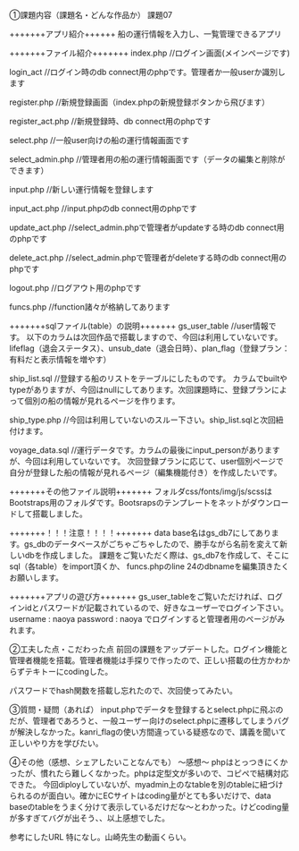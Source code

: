 ①課題内容（課題名・どんな作品か）
課題07

+++++++アプリ紹介++++++
船の運行情報を入力し、一覧管理できるアプリ


+++++++ファイル紹介+++++++
index.php   //ログイン画面(メインページです)

login_act   //ログイン時のdb connect用のphpです。管理者か一般userか識別します

register.php  //新規登録画面（index.phpの新規登録ボタンから飛びます）

register_act.php    //新規登録時、db connect用のphpです

select.php  //一般user向けの船の運行情報画面です

select_admin.php  //管理者用の船の運行情報画面です（データの編集と削除ができます）

input.php   //新しい運行情報を登録します

input_act.php   //input.phpのdb connect用のphpです

update_act.php  //select_admin.phpで管理者がupdateする時のdb connect用のphpです

delete_act.php  //select_admin.phpで管理者がdeleteする時のdb connect用のphpです

logout.php  //ログアウト用のphpです

funcs.php   //function諸々が格納してあります



+++++++sqlファイル(table）の説明+++++++
gs_user_table   //user情報です。
以下のカラムは次回作品で搭載しますので、今回は利用していないです。
lifeflag（退会ステータス）、unsub_date（退会日時）、plan_flag（登録プラン：有料だと表示情報を増やす）

ship_list.sql   //登録する船のリストをテーブルにしたものです。
カラムでbuiltやtypeがありますが、今回はnullにしてあります。次回課題時に、登録プランによって個別の船の情報が見れるページを作ります。

ship_type.php   //今回は利用していないのスルー下さい。ship_list.sqlと次回紐付けます。

voyage_data.sql //運行データです。カラムの最後にinput_personがありますが、今回は利用していないです。
次回登録プランに応じて、user個別ページで自分が登録した船の情報が見れるページ（編集機能付き）を作成したいです。


+++++++その他ファイル説明+++++++
フォルダcss/fonts/img/js/scssはBootstraps用のフォルダです。Bootsrapsのテンプレートをネットがダウンロードして搭載しました。


+++++++！！！注意！！！！+++++++
data base名はgs_db7にしてあります。gs_dbのデータベースがごちゃごちゃしたので、勝手ながら名前を変えて新しいdbを作成しました。
課題をご覧いただく際は、gs_db7を作成して、そこにsql（各table）をimport頂くか、
funcs.phpのline 24のdbnameを編集頂きたくお願いします。



+++++++アプリの遊び方+++++++
gs_user_tableをご覧いただければ、ログインidとパスワードが記載されているので、好きなユーザーでログイン下さい。
username    : naoya
password    : naoya
でログインすると管理者用のページがみれます。


②工夫した点・こだわった点
前回の課題をアップデートした。ログイン機能と管理者機能を搭載。管理者機能は手探りで作ったので、正しい搭載の仕方かわからずテキトーにcodingした。

パスワードでhash関数を搭載し忘れたので、次回使ってみたい。


③質問・疑問（あれば）
input.phpでデータを登録するとselect.phpに飛ぶのだが、管理者であろうと、一般ユーザー向けのselect.phpに遷移してしまうバグが解決しなかった。kanri_flagの使い方間違っている疑惑なので、講義を聞いて正しいやり方を学びたい。


④その他（感想、シェアしたいことなんでも）
〜感想〜
phpはとっつきにくかったが、慣れたら難しくなかった。phpは定型文が多いので、コピペで結構対応できた。
今回diployしていないが、myadmin上のなtableを別のtableに紐づけられるのが面白い。確かにECサイトはcoding量がとても多いだけで、data baseのtableをうまく分けて表示しているだけだな〜とわかった。けどcoding量が多すぎてバグが出そう、、以上感想でした。


参考にしたURL
特になし。山崎先生の動画くらい。
